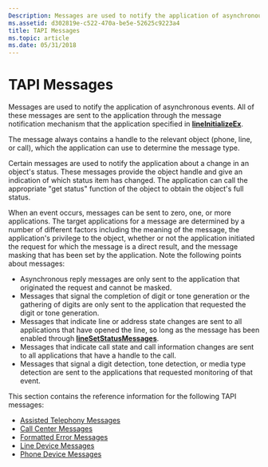 ```yaml
---
Description: Messages are used to notify the application of asynchronous events. All of these messages are sent to the application through the message notification mechanism that the application specified in lineInitializeEx.
ms.assetid: d302819e-c522-470a-be5e-52625c9223a4
title: TAPI Messages
ms.topic: article
ms.date: 05/31/2018
---
```


# TAPI Messages

Messages are used to notify the application of asynchronous events. All of these messages are sent to the application through the message notification mechanism that the application specified in [**lineInitializeEx**](/windows/desktop/api/Tapi/nf-tapi-lineinitializeexa).

The message always contains a handle to the relevant object (phone, line, or call), which the application can use to determine the message type.

Certain messages are used to notify the application about a change in an object's status. These messages provide the object handle and give an indication of which status item has changed. The application can call the appropriate "get status" function of the object to obtain the object's full status.

When an event occurs, messages can be sent to zero, one, or more applications. The target applications for a message are determined by a number of different factors including the meaning of the message, the application's privilege to the object, whether or not the application initiated the request for which the message is a direct result, and the message masking that has been set by the application. Note the following points about messages:

-   Asynchronous reply messages are only sent to the application that originated the request and cannot be masked.
-   Messages that signal the completion of digit or tone generation or the gathering of digits are only sent to the application that requested the digit or tone generation.
-   Messages that indicate line or address state changes are sent to all applications that have opened the line, so long as the message has been enabled through [**lineSetStatusMessages**](/windows/desktop/api/Tapi/nf-tapi-linesetstatusmessages).
-   Messages that indicate call state and call information changes are sent to all applications that have a handle to the call.
-   Messages that signal a digit detection, tone detection, or media type detection are sent to the applications that requested monitoring of that event.

This section contains the reference information for the following TAPI messages:

-   [Assisted Telephony Messages](assisted-telephony-messages.md)
-   [Call Center Messages](call-center-messages.md)
-   [Formatted Error Messages](formatted-error-messages.md)
-   [Line Device Messages](line-device-messages.md)
-   [Phone Device Messages](phone-device-messages.md)

 

 



